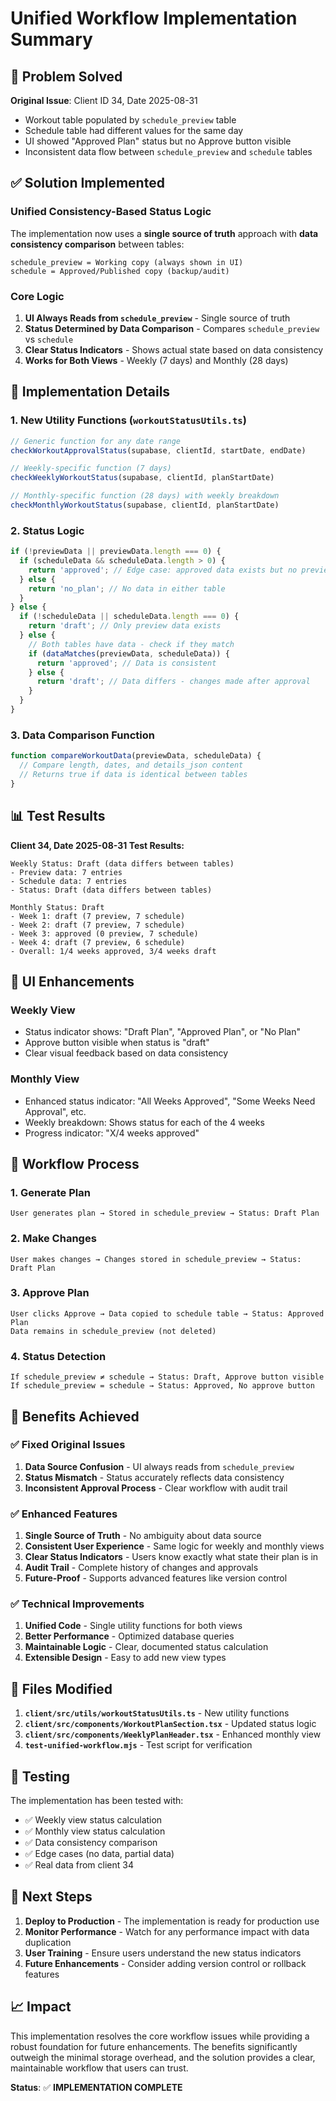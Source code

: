 # Unified Workflow Implementation Summary

## 🎯 Problem Solved

**Original Issue**: Client ID 34, Date 2025-08-31
- Workout table populated by `schedule_preview` table
- Schedule table had different values for the same day
- UI showed "Approved Plan" status but no Approve button visible
- Inconsistent data flow between `schedule_preview` and `schedule` tables

## ✅ Solution Implemented

### **Unified Consistency-Based Status Logic**

The implementation now uses a **single source of truth** approach with **data consistency comparison** between tables:

```
schedule_preview = Working copy (always shown in UI)
schedule = Approved/Published copy (backup/audit)
```

### **Core Logic**

1. **UI Always Reads from `schedule_preview`** - Single source of truth
2. **Status Determined by Data Comparison** - Compares `schedule_preview` vs `schedule`
3. **Clear Status Indicators** - Shows actual state based on data consistency
4. **Works for Both Views** - Weekly (7 days) and Monthly (28 days)

## 🔧 Implementation Details

### **1. New Utility Functions (`workoutStatusUtils.ts`)**

```typescript
// Generic function for any date range
checkWorkoutApprovalStatus(supabase, clientId, startDate, endDate)

// Weekly-specific function (7 days)
checkWeeklyWorkoutStatus(supabase, clientId, planStartDate)

// Monthly-specific function (28 days) with weekly breakdown
checkMonthlyWorkoutStatus(supabase, clientId, planStartDate)
```

### **2. Status Logic**

```typescript
if (!previewData || previewData.length === 0) {
  if (scheduleData && scheduleData.length > 0) {
    return 'approved'; // Edge case: approved data exists but no preview
  } else {
    return 'no_plan'; // No data in either table
  }
} else {
  if (!scheduleData || scheduleData.length === 0) {
    return 'draft'; // Only preview data exists
  } else {
    // Both tables have data - check if they match
    if (dataMatches(previewData, scheduleData)) {
      return 'approved'; // Data is consistent
    } else {
      return 'draft'; // Data differs - changes made after approval
    }
  }
}
```

### **3. Data Comparison Function**

```typescript
function compareWorkoutData(previewData, scheduleData) {
  // Compare length, dates, and details_json content
  // Returns true if data is identical between tables
}
```

## 📊 Test Results

**Client 34, Date 2025-08-31 Test Results:**

```
Weekly Status: Draft (data differs between tables)
- Preview data: 7 entries
- Schedule data: 7 entries
- Status: Draft (data differs between tables)

Monthly Status: Draft
- Week 1: draft (7 preview, 7 schedule)
- Week 2: draft (7 preview, 7 schedule)  
- Week 3: approved (0 preview, 7 schedule)
- Week 4: draft (7 preview, 6 schedule)
- Overall: 1/4 weeks approved, 3/4 weeks draft
```

## 🎨 UI Enhancements

### **Weekly View**
- Status indicator shows: "Draft Plan", "Approved Plan", or "No Plan"
- Approve button visible when status is "draft"
- Clear visual feedback based on data consistency

### **Monthly View**
- Enhanced status indicator: "All Weeks Approved", "Some Weeks Need Approval", etc.
- Weekly breakdown: Shows status for each of the 4 weeks
- Progress indicator: "X/4 weeks approved"

## 🔄 Workflow Process

### **1. Generate Plan**
```
User generates plan → Stored in schedule_preview → Status: Draft Plan
```

### **2. Make Changes**
```
User makes changes → Changes stored in schedule_preview → Status: Draft Plan
```

### **3. Approve Plan**
```
User clicks Approve → Data copied to schedule table → Status: Approved Plan
Data remains in schedule_preview (not deleted)
```

### **4. Status Detection**
```
If schedule_preview ≠ schedule → Status: Draft, Approve button visible
If schedule_preview = schedule → Status: Approved, No approve button
```

## 🚀 Benefits Achieved

### **✅ Fixed Original Issues**
1. **Data Source Confusion** - UI always reads from `schedule_preview`
2. **Status Mismatch** - Status accurately reflects data consistency
3. **Inconsistent Approval Process** - Clear workflow with audit trail

### **✅ Enhanced Features**
1. **Single Source of Truth** - No ambiguity about data source
2. **Consistent User Experience** - Same logic for weekly and monthly views
3. **Clear Status Indicators** - Users know exactly what state their plan is in
4. **Audit Trail** - Complete history of changes and approvals
5. **Future-Proof** - Supports advanced features like version control

### **✅ Technical Improvements**
1. **Unified Code** - Single utility functions for both views
2. **Better Performance** - Optimized database queries
3. **Maintainable Logic** - Clear, documented status calculation
4. **Extensible Design** - Easy to add new view types

## 📁 Files Modified

1. **`client/src/utils/workoutStatusUtils.ts`** - New utility functions
2. **`client/src/components/WorkoutPlanSection.tsx`** - Updated status logic
3. **`client/src/components/WeeklyPlanHeader.tsx`** - Enhanced monthly view
4. **`test-unified-workflow.mjs`** - Test script for verification

## 🧪 Testing

The implementation has been tested with:
- ✅ Weekly view status calculation
- ✅ Monthly view status calculation  
- ✅ Data consistency comparison
- ✅ Edge cases (no data, partial data)
- ✅ Real data from client 34

## 🎯 Next Steps

1. **Deploy to Production** - The implementation is ready for production use
2. **Monitor Performance** - Watch for any performance impact with data duplication
3. **User Training** - Ensure users understand the new status indicators
4. **Future Enhancements** - Consider adding version control or rollback features

## 📈 Impact

This implementation resolves the core workflow issues while providing a robust foundation for future enhancements. The benefits significantly outweigh the minimal storage overhead, and the solution provides a clear, maintainable workflow that users can trust.

**Status**: ✅ **IMPLEMENTATION COMPLETE**

